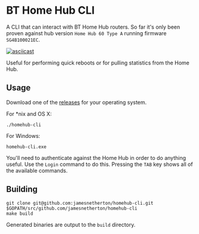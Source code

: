 # BT Home Hub CLI

A CLI that can interact with BT Home Hub routers. So far it's only been proven against
hub version `Home Hub 60 Type A` running firmware `SG4B100021EC`.

[![asciicast](https://asciinema.org/a/4u35xe98mgj1lc7olrl1v0gie.png)](https://asciinema.org/a/4u35xe98mgj1lc7olrl1v0gie)

Useful for performing quick reboots or for pulling statistics from the Home Hub.

## Usage

Download one of the [releases](releases) for your operating system.

For *nix and OS X:

    ./homehub-cli

For Windows:

    homehub-cli.exe

You'll need to authenticate against the Home Hub in order to do anything useful. Use the `Login` command to do this. Pressing the `TAB` key shows all of the available commands.

## Building

    git clone git@github.com:jamesnetherton/homehub-cli.git $GOPATH/src/github.com/jamesnetherton/homehub-cli
    make build

Generated binaries are output to the `build` directory.
